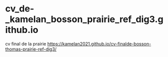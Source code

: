 # cv_de-_kamelan_bosson_prairie_ref_dig3.github.io
cv final de la prairie
https://kamelan2021.github.io/cv-finalde-bosson-thomas-prairie-ref-dig3/
